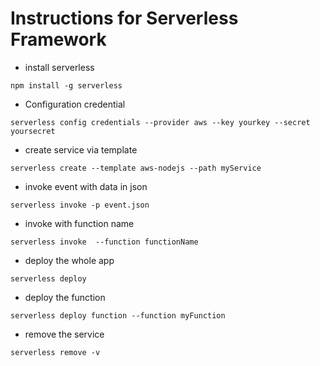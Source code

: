 # Instructions for Serverless Framework
* install serverless

```
npm install -g serverless
```

* Configuration credential

```
serverless config credentials --provider aws --key yourkey --secret yoursecret
```
* create service via template 
```
serverless create --template aws-nodejs --path myService
```
* invoke event with data in json
```
serverless invoke -p event.json
```
* invoke with function name
```
serverless invoke  --function functionName
```
* deploy the whole app
```
serverless deploy
```
* deploy the function
```
serverless deploy function --function myFunction
```
* remove the service
```
serverless remove -v
```
